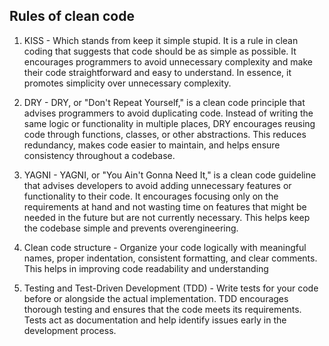  ## Rules of clean code 
 1) KISS - Which stands from keep it simple stupid. It is a rule in clean coding that suggests that code should be as simple as possible. It encourages programmers to avoid unnecessary complexity 
	       and make their code straightforward and easy to understand. In essence, it promotes simplicity over unnecessary complexity.

 2) DRY - DRY, or "Don't Repeat Yourself," is a clean code principle that advises programmers to avoid duplicating code. Instead of writing the same logic or functionality in multiple places, 
          DRY encourages reusing code through functions, classes, or other abstractions. This reduces redundancy, makes code easier to maintain, and helps ensure consistency throughout a codebase.
 
 3) YAGNI - YAGNI, or "You Ain't Gonna Need It," is a clean code guideline that advises developers to avoid adding unnecessary features or functionality to their code. 
	        It encourages focusing only on the requirements at hand and not wasting time on features that might be needed in the future but are not currently necessary. 
			This helps keep the codebase simple and prevents overengineering.
 
 4) Clean code structure -  Organize your code logically with meaningful names, proper indentation, consistent formatting, and clear comments. This helps in improving code readability and understanding
	
 5) Testing and Test-Driven Development (TDD) - Write tests for your code before or alongside the actual implementation. TDD encourages thorough testing and ensures that the code meets its requirements. 
	                                            Tests act as documentation and help identify issues early in the development process.

